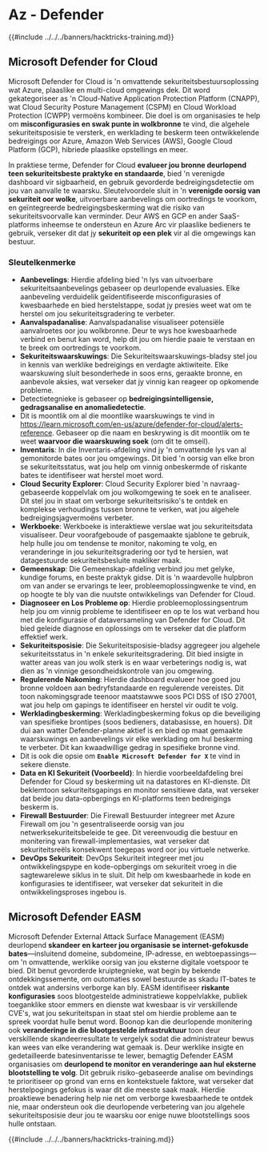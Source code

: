 # Az - Defender

{{#include ../../../banners/hacktricks-training.md}}

## Microsoft Defender for Cloud

Microsoft Defender for Cloud is 'n omvattende sekuriteitsbestuursoplossing wat Azure, plaaslike en multi-cloud omgewings dek. Dit word gekategoriseer as 'n Cloud-Native Application Protection Platform (CNAPP), wat Cloud Security Posture Management (CSPM) en Cloud Workload Protection (CWPP) vermoëns kombineer. Die doel is om organisasies te help om **misconfigurasies en swak punte in wolkbronne** te vind, die algehele sekuriteitsposisie te versterk, en werklading te beskerm teen ontwikkelende bedreigings oor Azure, Amazon Web Services (AWS), Google Cloud Platform (GCP), hibriede plaaslike opstellings​ en meer.

In praktiese terme, Defender for Cloud **evalueer jou bronne deurlopend teen sekuriteitsbeste praktyke en standaarde**, bied 'n verenigde dashboard vir sigbaarheid, en gebruik gevorderde bedreigingsdetectie om jou van aanvalle te waarsku. Sleutelvoordele sluit in 'n **verenigde oorsig van sekuriteit oor wolke**, uitvoerbare aanbevelings om oortredings te voorkom, en geïntegreerde bedreigingsbeskerming wat die risiko van sekuriteitsvoorvalle kan verminder. Deur AWS en GCP en ander SaaS-platforms inheemse te ondersteun en Azure Arc vir plaaslike bedieners te gebruik, verseker dit dat jy **sekuriteit op een plek** vir al die omgewings kan bestuur​.

### Sleutelkenmerke

- **Aanbevelings**: Hierdie afdeling bied 'n lys van uitvoerbare sekuriteitsaanbevelings gebaseer op deurlopende evaluasies. Elke aanbeveling verduidelik geïdentifiseerde misconfigurasies of kwesbaarhede en bied herstelstappe, sodat jy presies weet wat om te herstel om jou sekuriteitsgradering te verbeter.
- **Aanvalspadanalise**: Aanvalspadanalise visualiseer potensiële aanvalroetes oor jou wolkbronne. Deur te wys hoe kwesbaarhede verbind en benut kan word, help dit jou om hierdie paaie te verstaan en te breek om oortredings te voorkom.
- **Sekuriteitswaarskuwings**: Die Sekuriteitswaarskuwings-bladsy stel jou in kennis van werklike bedreigings en verdagte aktiwiteite. Elke waarskuwing sluit besonderhede in soos erns, geraakte bronne, en aanbevole aksies, wat verseker dat jy vinnig kan reageer op opkomende probleme.
- Detectietegnieke is gebaseer op **bedreigingsintelligensie, gedragsanalise en anomaliedetectie**.
- Dit is moontlik om al die moontlike waarskuwings te vind in https://learn.microsoft.com/en-us/azure/defender-for-cloud/alerts-reference. Gebaseer op die naam en beskrywing is dit moontlik om te weet **waarvoor die waarskuwing soek** (om dit te omseil).
- **Inventaris**: In die Inventaris-afdeling vind jy 'n omvattende lys van al gemonitorde bates oor jou omgewings. Dit bied 'n oorsig van elke bron se sekuriteitsstatus, wat jou help om vinnig onbeskermde of riskante bates te identifiseer wat herstel moet word.
- **Cloud Security Explorer**: Cloud Security Explorer bied 'n navraag-gebaseerde koppelvlak om jou wolkomgewing te soek en te analiseer. Dit stel jou in staat om verborge sekuriteitsrisiko's te ontdek en komplekse verhoudings tussen bronne te verken, wat jou algehele bedreigingsjagvermoëns verbeter.
- **Werkboeke**: Werkboeke is interaktiewe verslae wat jou sekuriteitsdata visualiseer. Deur voorafgeboude of pasgemaakte sjablone te gebruik, help hulle jou om tendense te monitor, nakoming te volg, en veranderinge in jou sekuriteitsgradering oor tyd te hersien, wat datagestuurde sekuriteitsbesluite makliker maak.
- **Gemeenskap**: Die Gemeenskap-afdeling verbind jou met gelyke, kundige forums, en beste praktyk gidse. Dit is 'n waardevolle hulpbron om van ander se ervarings te leer, probleemoplossingwenke te vind, en op hoogte te bly van die nuutste ontwikkelings van Defender for Cloud.
- **Diagnoseer en Los Probleme op**: Hierdie probleemoplossingsentrum help jou om vinnig probleme te identifiseer en op te los wat verband hou met die konfigurasie of dataversameling van Defender for Cloud. Dit bied geleide diagnose en oplossings om te verseker dat die platform effektief werk.
- **Sekuriteitsposisie**: Die Sekuriteitsposisie-bladsy aggregeer jou algehele sekuriteitsstatus in 'n enkele sekuriteitsgradering. Dit bied insigte in watter areas van jou wolk sterk is en waar verbeterings nodig is, wat dien as 'n vinnige gesondheidskontrole van jou omgewing.
- **Regulerende Nakoming**: Hierdie dashboard evalueer hoe goed jou bronne voldoen aan bedryfstandaarde en regulerende vereistes. Dit toon nakomingsgrade teenoor maatstawwe soos PCI DSS of ISO 27001, wat jou help om gapings te identifiseer en herstel vir oudit te volg.
- **Werkladingbeskerming**: Werkladingbeskerming fokus op die beveiliging van spesifieke brontipes (soos bedieners, databasisse, en houers). Dit dui aan watter Defender-planne aktief is en bied op maat gemaakte waarskuwings en aanbevelings vir elke werklading om hul beskerming te verbeter. Dit kan kwaadwillige gedrag in spesifieke bronne vind.
- Dit is ook die opsie om **`Enable Microsoft Defender for X`** te vind in sekere dienste.
- **Data en KI Sekuriteit (Voorbeeld)**: In hierdie voorbeeldafdeling brei Defender for Cloud sy beskerming uit na datastores en KI-dienste. Dit beklemtoon sekuriteitsgapings en monitor sensitiewe data, wat verseker dat beide jou data-opbergings en KI-platforms teen bedreigings beskerm is.
- **Firewall Bestuurder**: Die Firewall Bestuurder integreer met Azure Firewall om jou 'n gesentraliseerde oorsig van jou netwerksekuriteitsbeleide te gee. Dit vereenvoudig die bestuur en monitering van firewall-implementasies, wat verseker dat sekuriteitsreëls konsekwent toegepas word oor jou virtuele netwerke.
- **DevOps Sekuriteit**: DevOps Sekuriteit integreer met jou ontwikkelingspype en kode-opbergings om sekuriteit vroeg in die sagtewarelewe siklus in te sluit. Dit help om kwesbaarhede in kode en konfigurasies te identifiseer, wat verseker dat sekuriteit in die ontwikkelingsproses ingebou is.

## Microsoft Defender EASM

Microsoft Defender External Attack Surface Management (EASM) deurlopend **skandeer en karteer jou organisasie se internet-gefokusde bates**—insluitend domeine, subdomeine, IP-adresse, en webtoepassings—om 'n omvattende, werklike oorsig van jou eksterne digitale voetspoor te bied. Dit benut gevorderde kruiptegnieke, wat begin by bekende ontdekkingssemente, om outomaties sowel bestuurde as skadu IT-bates te ontdek wat andersins verborge kan bly. EASM identifiseer **riskante konfigurasies** soos blootgestelde administratiewe koppelvlakke, publiek toeganklike stoor emmers en dienste wat kwesbaar is vir verskillende CVE's, wat jou sekuriteitspan in staat stel om hierdie probleme aan te spreek voordat hulle benut word. 
Boonop kan die deurlopende monitering ook **veranderinge in die blootgestelde infrastruktuur** toon deur verskillende skandeerresultate te vergelyk sodat die administrateur bewus kan wees van elke verandering wat gemaak is. 
Deur werklike insigte en gedetailleerde batesinventarisse te lewer, bemagtig Defender EASM organisasies om **deurlopend te monitor en veranderinge aan hul eksterne blootstelling te volg**. Dit gebruik risiko-gebaseerde analise om bevindings te prioritiseer op grond van erns en kontekstuele faktore, wat verseker dat herstelpogings gefokus is waar dit die meeste saak maak. Hierdie proaktiewe benadering help nie net om verborge kwesbaarhede te ontdek nie, maar ondersteun ook die deurlopende verbetering van jou algehele sekuriteitsposisie deur jou te waarsku oor enige nuwe blootstellings soos hulle ontstaan.

{{#include ../../../banners/hacktricks-training.md}}
